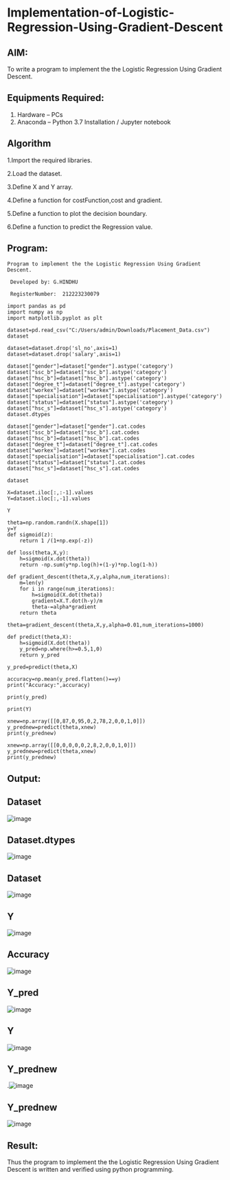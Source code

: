 # Implementation-of-Logistic-Regression-Using-Gradient-Descent

## AIM:
To write a program to implement the the Logistic Regression Using Gradient Descent.

## Equipments Required:
1. Hardware – PCs
2. Anaconda – Python 3.7 Installation / Jupyter notebook

## Algorithm
1.Import the required libraries.

2.Load the dataset.

3.Define X and Y array.

4.Define a function for costFunction,cost and gradient.

5.Define a function to plot the decision boundary. 

6.Define a function to predict the Regression value.

## Program:

```
Program to implement the the Logistic Regression Using Gradient Descent.
 
 Developed by: G.HINDHU
 
 RegisterNumber:  212223230079
```


```
import pandas as pd
import numpy as np
import matplotlib.pyplot as plt

dataset=pd.read_csv("C:/Users/admin/Downloads/Placement_Data.csv")
dataset

dataset=dataset.drop('sl_no',axis=1)
dataset=dataset.drop('salary',axis=1)

dataset["gender"]=dataset["gender"].astype('category')
dataset["ssc_b"]=dataset["ssc_b"].astype('category')
dataset["hsc_b"]=dataset["hsc_b"].astype('category')
dataset["degree_t"]=dataset["degree_t"].astype('category')
dataset["workex"]=dataset["workex"].astype('category')
dataset["specialisation"]=dataset["specialisation"].astype('category')
dataset["status"]=dataset["status"].astype('category')
dataset["hsc_s"]=dataset["hsc_s"].astype('category')
dataset.dtypes

dataset["gender"]=dataset["gender"].cat.codes
dataset["ssc_b"]=dataset["ssc_b"].cat.codes
dataset["hsc_b"]=dataset["hsc_b"].cat.codes
dataset["degree_t"]=dataset["degree_t"].cat.codes
dataset["workex"]=dataset["workex"].cat.codes
dataset["specialisation"]=dataset["specialisation"].cat.codes
dataset["status"]=dataset["status"].cat.codes
dataset["hsc_s"]=dataset["hsc_s"].cat.codes

dataset

X=dataset.iloc[:,:-1].values
Y=dataset.iloc[:,-1].values

Y

theta=np.random.randn(X.shape[1])
y=Y
def sigmoid(z):
    return 1 /(1+np.exp(-z))

def loss(theta,X,y):
    h=sigmoid(x.dot(theta))
    return -np.sum(y*np.log(h)+(1-y)*np.log(1-h))

def gradient_descent(theta,X,y,alpha,num_iterations):
    m=len(y)
    for i in range(num_iterations):
        h=sigmoid(X.dot(theta))
        gradient=X.T.dot(h-y)/m
        theta-=alpha*gradient
    return theta

theta=gradient_descent(theta,X,y,alpha=0.01,num_iterations=1000)

def predict(theta,X):
    h=sigmoid(X.dot(theta))
    y_pred=np.where(h>=0.5,1,0)
    return y_pred 

y_pred=predict(theta,X)

accuracy=np.mean(y_pred.flatten()==y)
print("Accuracy:",accuracy)

print(y_pred)

print(Y)

xnew=np.array([[0,87,0,95,0,2,78,2,0,0,1,0]])
y_prednew=predict(theta,xnew)
print(y_prednew)

xnew=np.array([[0,0,0,0,0,2,8,2,0,0,1,0]])
y_prednew=predict(theta,xnew)
print(y_prednew)
```
## Output:
## Dataset

![image](https://github.com/user-attachments/assets/99b29920-0894-496f-bf26-54fb8f273971)


## Dataset.dtypes
![image](https://github.com/user-attachments/assets/a301c034-3151-413c-b8a3-773cf0ebcdaf)

## Dataset
![image](https://github.com/user-attachments/assets/6952986b-ae30-4f05-98cb-040ed60b5a66)


## Y
![image](https://github.com/user-attachments/assets/103b4ecd-a23c-4255-8e08-b8682722f085)

## Accuracy
![image](https://github.com/user-attachments/assets/77dd10dc-c7d9-4a26-94ec-e16e0c2fb0b3)

## Y_pred
![image](https://github.com/user-attachments/assets/f89ec6c8-1ea3-4e37-8932-ecda2d57f9b6)

## Y
![image](https://github.com/user-attachments/assets/2d8606df-5b19-4860-985d-0e03caf1f92d)

## Y_prednew
.![image](https://github.com/user-attachments/assets/c88c1298-57c5-4535-9411-2b3a788e85bc)

## Y_prednew
![image](https://github.com/user-attachments/assets/666a54ec-34bf-4c3b-bf93-a90789eb10f7)



## Result:
Thus the program to implement the the Logistic Regression Using Gradient Descent is written and verified using python programming.

